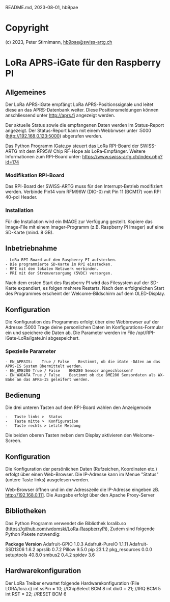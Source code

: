 README.md, 2023-08-01, hb9pae

#	Copyright
(c) 2023, Peter Stirnimann, hb9pae@swiss-artg.ch

#	LoRa APRS-iGate für den Raspberry PI

##	Allgemeines
Der LoRa APRS-iGate empfängt LoRa APRS-Positionssignale und leitet diese an das 
APRS-Datenbank weiter. Diese Positionsmeldungen können anschliessend unter http://aprs.fi 
angezeigt werden. 

Der aktuelle Status sowie die empfangenen Daten werden im Status-Report angezeigt. Der 
Status-Report kann mit einem Webbrwser unter <IP>:5000   (http://192.168,0.123:5000)  abgerufen werden.
 
Das Python Programm IGate.py steuert das LoRa RPI-Board der SWISS-ARTG mit dem RF95W Chip RF-Hope
als LoRa-Empfänger. Weitere Informationen zum RPI-Board unter:  https://www.swiss-artg.ch/index.php?id=174

###	Modifikation RPI-Board
Das RPI-Board der SWISS-ARTG muss für den Interrupt-Betrieb modifiziert werden.
Verbinde Pin14 vom RFM96W (DIO-0) mit Pin 11 (BCM17) vom RPI 40-pol Header.

### 	Installation
Für die Installation wird ein IMAGE zur Verfügung gestellt. Kopiere das Image-File 
mit einem Imager-Programm (z.B. Raspberry Pi Imager) auf eine SD-Karte (mind. 8 GB).

## 	Inbetriebnahme
	- LoRa RPI-Board auf dem Raspberry PI aufstecken.
	- Die programmierte SD-Karte im RPI einstecken.
	- RPI mit dem lokalen Netzwerk verbinden.
	- PRI mit der Stromversorgung (5VDC) versorgen.

Nach dem ersten Start des Raspberry PI wird das Filesystem auf der SD-Karte expandiert, es 
folgen mehrere Restarts. Nach dem erfolgreichen Start des Programmes erscheint der Welcome-Bildschirm 
auf dem OLED-Display.

##	Konfiguration
Die Konfiguration des Programmes erfolgt über eine Webbrowser auf der Adresse <IP>:5000
Trage deine personlichen Daten im Konfigurations-Formular ein und speichere  die Daten ab.
Die Parameter werden im File /opt/RPI-iGate-LoRa/igate.ini abgespeichert.

### 	Spezielle Parameter 
	- EN_APRSIS:	True / False	Bestimmt, ob die iGate -DAten an das APRS-IS System übermittelt werden.
	- EN_BME280	True / False	BME280 Sensor angeschlossen?
	- EN_WXDATA	True / False	Bestimmt ob die BME280 Sensordaten als WX-Bake an das APRS-IS geleifert werden.

## 	Bedienung
Die drei unteren Tasten auf dem RPI-Board wählen den Anzeigemode

	-	Taste links >  Status 
	-	Taste mitte	>  Konfiguration
	-	Taste rechts > Letzte Meldung 	 

Die beiden oberen Tasten neben dem Display aktivieren den Welcome-Screen.
 
## 	Konfiguration 
Die Konfiguration der persönlichen Daten (Rufzeichen, Koordinaten etc.) erfolgt über einen Web-Browser.
Die IP-Adresse kann im Menue "Status" (untere Taste links) ausgelesen werden.

Web-Browser öffnen und im der Adresszeile die IP-Adresse eingeben zB. http://192.168.0.111.
Die Ausgabe erfolgt über den Apache Proxy-Server  
  
## 	Bibliotheken
Das Python Programm verwendet die Bibliothek loralib.so (https://github.com/wdomski/LoRa-RaspberryPi), 
Zudem sind folgende Python Pakete notwendig:

**Package            Version**
	Adafruit-GPIO    1.0.3
	Adafruit-PureIO  1.1.11
	Adafruit-SSD1306 1.6.2
	aprslib          0.7.2
	Pillow           9.5.0
	pip              23.1.2
	pkg_resources    0.0.0
	setuptools       40.8.0
	smbus2           0.4.2
	spidev           3.6


## 	Hardwarekonfiguration
Der LoRa Treiber erwartet folgende Hardwarekonfiguration
    (File LORA/lora.c)
    int ssPin = 10; //ChipSelect  BCM 8
    int dio0  = 21; //IRQ  BCM 5
    int RST   = 22; //RESET BCM 6

 
